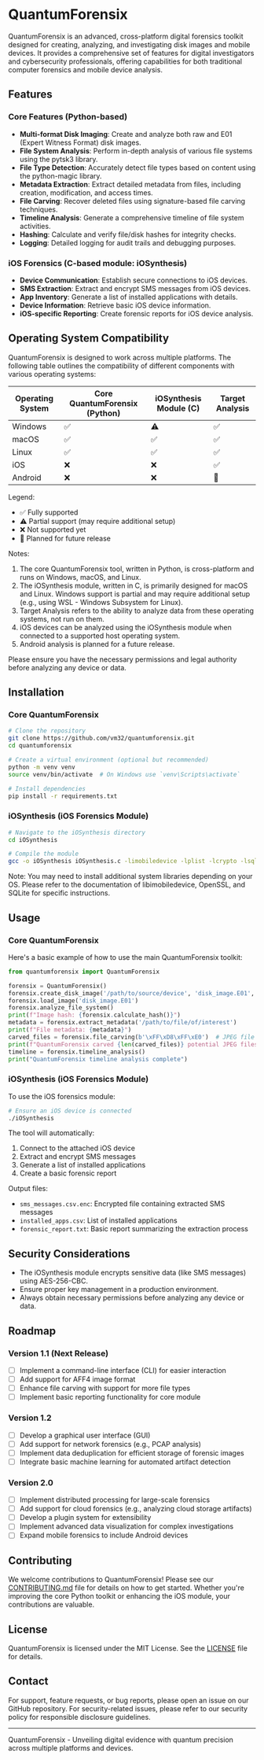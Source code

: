 # QuantumForensix

QuantumForensix is an advanced, cross-platform digital forensics toolkit designed for creating, analyzing, and investigating disk images and mobile devices. It provides a comprehensive set of features for digital investigators and cybersecurity professionals, offering capabilities for both traditional computer forensics and mobile device analysis.

## Features

### Core Features (Python-based)
- **Multi-format Disk Imaging**: Create and analyze both raw and E01 (Expert Witness Format) disk images.
- **File System Analysis**: Perform in-depth analysis of various file systems using the pytsk3 library.
- **File Type Detection**: Accurately detect file types based on content using the python-magic library.
- **Metadata Extraction**: Extract detailed metadata from files, including creation, modification, and access times.
- **File Carving**: Recover deleted files using signature-based file carving techniques.
- **Timeline Analysis**: Generate a comprehensive timeline of file system activities.
- **Hashing**: Calculate and verify file/disk hashes for integrity checks.
- **Logging**: Detailed logging for audit trails and debugging purposes.

### iOS Forensics (C-based module: iOSynthesis)
- **Device Communication**: Establish secure connections to iOS devices.
- **SMS Extraction**: Extract and encrypt SMS messages from iOS devices.
- **App Inventory**: Generate a list of installed applications with details.
- **Device Information**: Retrieve basic iOS device information.
- **iOS-specific Reporting**: Create forensic reports for iOS device analysis.
## Operating System Compatibility

QuantumForensix is designed to work across multiple platforms. The following table outlines the compatibility of different components with various operating systems:

| Operating System | Core QuantumForensix (Python) | iOSynthesis Module (C) | Target Analysis |
|------------------|-------------------------------|------------------------|-----------------|
| Windows          | ✅                            | ⚠️                     | ✅               |
| macOS            | ✅                            | ✅                     | ✅               |
| Linux            | ✅                            | ✅                     | ✅               |
| iOS              | ❌                            | ❌                     | ✅               |
| Android          | ❌                            | ❌                     | 🚧               |

Legend:
- ✅ Fully supported
- ⚠️ Partial support (may require additional setup)
- ❌ Not supported yet
- 🚧 Planned for future release

Notes:
1. The core QuantumForensix tool, written in Python, is cross-platform and runs on Windows, macOS, and Linux.
2. The iOSynthesis module, written in C, is primarily designed for macOS and Linux. Windows support is partial and may require additional setup (e.g., using WSL - Windows Subsystem for Linux).
3. Target Analysis refers to the ability to analyze data from these operating systems, not run on them.
4. iOS devices can be analyzed using the iOSynthesis module when connected to a supported host operating system.
5. Android analysis is planned for a future release.

Please ensure you have the necessary permissions and legal authority before analyzing any device or data.

## Installation

### Core QuantumForensix
```bash
# Clone the repository
git clone https://github.com/vm32/quantumforensix.git
cd quantumforensix

# Create a virtual environment (optional but recommended)
python -m venv venv
source venv/bin/activate  # On Windows use `venv\Scripts\activate`

# Install dependencies
pip install -r requirements.txt
```

### iOSynthesis (iOS Forensics Module)
```bash
# Navigate to the iOSynthesis directory
cd iOSynthesis

# Compile the module
gcc -o iOSynthesis iOSynthesis.c -limobiledevice -lplist -lcrypto -lsqlite3
```

Note: You may need to install additional system libraries depending on your OS. Please refer to the documentation of libimobiledevice, OpenSSL, and SQLite for specific instructions.

## Usage

### Core QuantumForensix
Here's a basic example of how to use the main QuantumForensix toolkit:

```python
from quantumforensix import QuantumForensix

forensix = QuantumForensix()
forensix.create_disk_image('/path/to/source/device', 'disk_image.E01', format='E01')
forensix.load_image('disk_image.E01')
forensix.analyze_file_system()
print(f"Image hash: {forensix.calculate_hash()}")
metadata = forensix.extract_metadata('/path/to/file/of/interest')
print(f"File metadata: {metadata}")
carved_files = forensix.file_carving(b'\xFF\xD8\xFF\xE0')  # JPEG file signature
print(f"QuantumForensix carved {len(carved_files)} potential JPEG files")
timeline = forensix.timeline_analysis()
print("QuantumForensix timeline analysis complete")
```

### iOSynthesis (iOS Forensics Module)
To use the iOS forensics module:

```bash
# Ensure an iOS device is connected
./iOSynthesis
```

The tool will automatically:
1. Connect to the attached iOS device
2. Extract and encrypt SMS messages
3. Generate a list of installed applications
4. Create a basic forensic report

Output files:
- `sms_messages.csv.enc`: Encrypted file containing extracted SMS messages
- `installed_apps.csv`: List of installed applications
- `forensic_report.txt`: Basic report summarizing the extraction process

## Security Considerations

- The iOSynthesis module encrypts sensitive data (like SMS messages) using AES-256-CBC.
- Ensure proper key management in a production environment.
- Always obtain necessary permissions before analyzing any device or data.

## Roadmap

### Version 1.1 (Next Release)
- [ ] Implement a command-line interface (CLI) for easier interaction
- [ ] Add support for AFF4 image format
- [ ] Enhance file carving with support for more file types
- [ ] Implement basic reporting functionality for core module

### Version 1.2
- [ ] Develop a graphical user interface (GUI)
- [ ] Add support for network forensics (e.g., PCAP analysis)
- [ ] Implement data deduplication for efficient storage of forensic images
- [ ] Integrate basic machine learning for automated artifact detection

### Version 2.0
- [ ] Implement distributed processing for large-scale forensics
- [ ] Add support for cloud forensics (e.g., analyzing cloud storage artifacts)
- [ ] Develop a plugin system for extensibility
- [ ] Implement advanced data visualization for complex investigations
- [ ] Expand mobile forensics to include Android devices

## Contributing

We welcome contributions to QuantumForensix! Please see our [CONTRIBUTING.md](CONTRIBUTING.md) file for details on how to get started. Whether you're improving the core Python toolkit or enhancing the iOS module, your contributions are valuable.

## License

QuantumForensix is licensed under the MIT License. See the [LICENSE](LICENSE) file for details.

## Contact

For support, feature requests, or bug reports, please open an issue on our GitHub repository. For security-related issues, please refer to our security policy for responsible disclosure guidelines.

---

QuantumForensix - Unveiling digital evidence with quantum precision across multiple platforms and devices.
